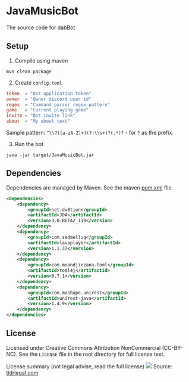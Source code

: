 # JavaMusicBot
The source code for dabBot

## Setup
1. Compile using maven
```
mvn clean package
```


2. Create `config.toml`

```toml
token  = "Bot application token"
owner  = "Owner discord user id"
regex  = "Command parser regex pattern"
game   = "Current playing game"
invite = "Bot invite link"
about  = "My about text"
```
Sample pattern: `^\\?([a-zA-Z]+)(?:\\s+)?(.*)?` - for `?` as the prefix.


3. Run the bot
```
java -jar target/JavaMusicBot.jar
```

## Dependencies
Dependencies are managed by Maven. See the maven [pom.xml](https://github.com/sponges/JavaMusicBot/blob/master/pom.xml) file.
```xml
<dependencies>
    <dependency>
        <groupId>net.dv8tion</groupId>
        <artifactId>JDA</artifactId>
        <version>3.0.BETA2_119</version>
    </dependency>
    <dependency>
        <groupId>com.sedmelluq</groupId>
        <artifactId>lavaplayer</artifactId>
        <version>1.1.37</version>
    </dependency>
    <dependency>
        <groupId>com.moandjiezana.toml</groupId>
        <artifactId>toml4j</artifactId>
        <version>0.7.1</version>
    </dependency>
    <dependency>
        <groupId>com.mashape.unirest</groupId>
        <artifactId>unirest-java</artifactId>
        <version>1.4.9</version>
    </dependency>
</dependencies>
```

## License
Licensed under Creative Commons Attribution NonCommercial (CC-BY-NC). See the `LICENSE` file in the root directory for 
full license text.

License summary (not legal advise, read the full license)
![](https://im.not.ovh/FfaTma29YrybOca.png)
Source: [tldrlegal.com](https://tldrlegal.com/license/creative-commons-attribution-noncommercial-(cc-nc)#summary)